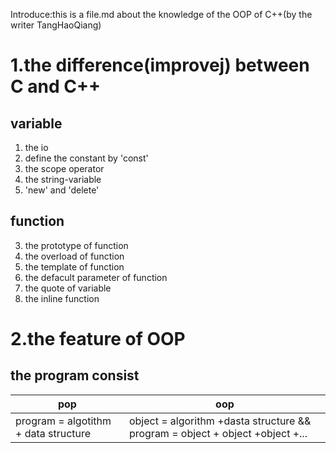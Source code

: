 Introduce:this is a file.md about the knowledge of the OOP of C++(by the writer TangHaoQiang)  
# 1.the difference(improvej) between C and C++
## **variable**
1. the io  
2. define the constant by 'const'  
9. the scope operator   
10. the string-variable  
11. 'new' and 'delete'  
## **function**  
3. the prototype of function  
4. the overload of function  
5. the template of function  
6. the defacult parameter of function  
7. the quote of variable  
8. the inline function  

# 2.the feature of OOP



## the program consist
| pop | oop |
|---- |----|
|program = algotithm + data structure  |object = algorithm +dasta structure && program = object + object +object +...|

